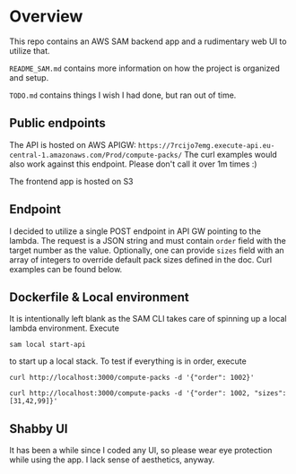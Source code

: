 # Overview
This repo contains an AWS SAM backend app and a rudimentary web UI to utilize that.

`README_SAM.md` contains more information on how the project is organized and setup.

`TODO.md` contains things I wish I had done, but ran out of time. 

## Public endpoints
The API is hosted on AWS APIGW: `https://7rcijo7emg.execute-api.eu-central-1.amazonaws.com/Prod/compute-packs/`
The curl examples would also work against this endpoint. Please don't call it over 1m times :)

The frontend app is hosted on S3 

## Endpoint
I decided to utilize a single POST endpoint in API GW pointing to the lambda.
The request is a JSON string and must contain `order` field with the target number as the value.
Optionally, one can provide `sizes` field with an array of integers to override default pack sizes defined in the doc.
Curl examples can be found below.

## Dockerfile & Local environment
It is intentionally left blank as the SAM CLI takes care of spinning up a local lambda environment. Execute 

```shell
sam local start-api
```
to start up a local stack. To test if everything is in order, execute
```shell
curl http://localhost:3000/compute-packs -d '{"order": 1002}'   
```
```
curl http://localhost:3000/compute-packs -d '{"order": 1002, "sizes":[31,42,99]}'
```

## Shabby UI
It has been a while since I coded any UI, so please wear eye protection while using the app. 
I lack sense of aesthetics, anyway. 

